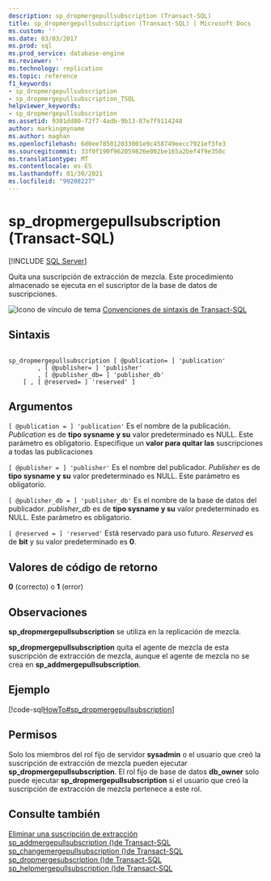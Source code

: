 ```yaml
---
description: sp_dropmergepullsubscription (Transact-SQL)
title: sp_dropmergepullsubscription (Transact-SQL) | Microsoft Docs
ms.custom: ''
ms.date: 03/03/2017
ms.prod: sql
ms.prod_service: database-engine
ms.reviewer: ''
ms.technology: replication
ms.topic: reference
f1_keywords:
- sp_dropmergepullsubscription
- sp_dropmergepullsubscription_TSQL
helpviewer_keywords:
- sp_dropmergepullsubscription
ms.assetid: 9301dd80-72f7-4adb-9b13-87e7f9114248
author: markingmyname
ms.author: maghan
ms.openlocfilehash: 6d0ee785012033001e9c458749eecc7921ef3fe3
ms.sourcegitcommit: 33f0f190f962059826e002be165a2bef4f9e350c
ms.translationtype: MT
ms.contentlocale: es-ES
ms.lasthandoff: 01/30/2021
ms.locfileid: "99208227"
---
```

# <a name="sp_dropmergepullsubscription-transact-sql"></a>sp_dropmergepullsubscription (Transact-SQL)
[!INCLUDE [SQL Server](../../includes/applies-to-version/sqlserver.md)]

  Quita una suscripción de extracción de mezcla. Este procedimiento almacenado se ejecuta en el suscriptor de la base de datos de suscripciones.  
  
 ![Icono de vínculo de tema](../../database-engine/configure-windows/media/topic-link.gif "Icono de vínculo de tema") [Convenciones de sintaxis de Transact-SQL](../../t-sql/language-elements/transact-sql-syntax-conventions-transact-sql.md)  
  
## <a name="syntax"></a>Sintaxis  
  
```  
  
sp_dropmergepullsubscription [ @publication= ] 'publication'   
        , [ @publisher= ] 'publisher'   
        , [ @publisher_db= ] 'publisher_db'   
    [ , [ @reserved= ] 'reserved' ]  
```  
  
## <a name="arguments"></a>Argumentos  
`[ @publication = ] 'publication'` Es el nombre de la publicación. *Publication* es de **tipo sysname y su** valor predeterminado es NULL. Este parámetro es obligatorio. Especifique un **valor para quitar las** suscripciones a todas las publicaciones  
  
`[ @publisher = ] 'publisher'` Es el nombre del publicador. *Publisher* es de **tipo sysname y su** valor predeterminado es NULL. Este parámetro es obligatorio.  
  
`[ @publisher_db = ] 'publisher_db'` Es el nombre de la base de datos del publicador. *publisher_db* es de **tipo sysname y su** valor predeterminado es NULL. Este parámetro es obligatorio.  
  
`[ @reserved = ] 'reserved'` Está reservado para uso futuro. *Reserved* es de **bit** y su valor predeterminado es **0**.  
  
## <a name="return-code-values"></a>Valores de código de retorno  
 **0** (correcto) o **1** (error)  
  
## <a name="remarks"></a>Observaciones  
 **sp_dropmergepullsubscription** se utiliza en la replicación de mezcla.  
  
 **sp_dropmergepullsubscription** quita el agente de mezcla de esta suscripción de extracción de mezcla, aunque el agente de mezcla no se crea en **sp_addmergepullsubscription**.  
  
## <a name="example"></a>Ejemplo  
 [!code-sql[HowTo#sp_dropmergepullsubscription](../../relational-databases/replication/codesnippet/tsql/sp-dropmergepullsubscrip_1.sql)]  
  
## <a name="permissions"></a>Permisos  
 Solo los miembros del rol fijo de servidor **sysadmin** o el usuario que creó la suscripción de extracción de mezcla pueden ejecutar **sp_dropmergepullsubscription**. El rol fijo de base de datos **db_owner** solo puede ejecutar **sp_dropmergepullsubscription** si el usuario que creó la suscripción de extracción de mezcla pertenece a este rol.  
  
## <a name="see-also"></a>Consulte también  
 [Eliminar una suscripción de extracción](../../relational-databases/replication/delete-a-pull-subscription.md)   
 [sp_addmergepullsubscription &#40;&#41;de Transact-SQL ](../../relational-databases/system-stored-procedures/sp-addmergepullsubscription-transact-sql.md)   
 [sp_changemergepullsubscription &#40;&#41;de Transact-SQL ](../../relational-databases/system-stored-procedures/sp-changemergepullsubscription-transact-sql.md)   
 [sp_dropmergesubscription &#40;&#41;de Transact-SQL ](../../relational-databases/system-stored-procedures/sp-dropmergesubscription-transact-sql.md)   
 [sp_helpmergepullsubscription &#40;&#41;de Transact-SQL ](../../relational-databases/system-stored-procedures/sp-helpmergepullsubscription-transact-sql.md)  
  
  
